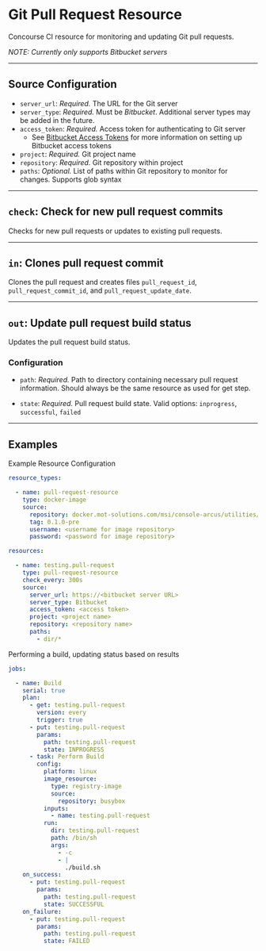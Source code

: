 # Git Pull Request Resource

Concourse CI resource for monitoring and updating Git pull requests.

*_NOTE_: Currently only supports Bitbucket servers*

---

## Source Configuration

* `server_url`:        *Required.*  The URL for the Git server
* `server_type`: *Required.*  Must be _Bitbucket_.  Additional server types may be added in the future.
* `access_token`:      *Required.*  Access token for authenticating to Git server
  * See [Bitbucket Access Tokens](https://confluence.atlassian.com/bitbucketserver/personal-access-tokens-939515499.html) for more information on setting up Bitbucket access tokens
* `project`:   *Required.*  Git project name
* `repository`:   *Required.*  Git repository within project
* `paths`:     *Optional.*  List of paths within Git repository to monitor for changes.  Supports glob syntax

---

## `check`: Check for new pull request commits

Checks for new pull requests or updates to existing pull requests.

---

## `in`: Clones pull request commit

Clones the pull request and creates files `pull_request_id`, `pull_request_commit_id`, and `pull_request_update_date`.

---

## `out`: Update pull request build status

Updates the pull request build status.

### Configuration

* `path`: *Required.*  Path to directory containing necessary pull request information.  Should always be the same resource as used for get step.

* `state`: *Required.*  Pull request build state.  Valid options: `inprogress`, `successful`, `failed`

---

## Examples

Example Resource Configuration

``` yaml
resource_types:

  - name: pull-request-resource
    type: docker-image
    source:
      repository: docker.mot-solutions.com/msi/console-arcus/utilities/concourse/pull-request-resource
      tag: 0.1.0-pre
      username: <username for image repository>
      password: <password for image repository>

resources:

  - name: testing.pull-request
    type: pull-request-resource
    check_every: 300s
    source:
      server_url: https://<bitbucket server URL>
      server_type: Bitbucket
      access_token: <access token>
      project: <project name>
      repository: <repository name>
      paths:
        - dir/*
```

Performing a build, updating status based on results

``` yaml
jobs:

  - name: Build
    serial: true
    plan:
      - get: testing.pull-request
        version: every
        trigger: true
      - put: testing.pull-request
        params:
          path: testing.pull-request
          state: INPROGRESS
      - task: Perform Build
        config:
          platform: linux
          image_resource:
            type: registry-image
            source:
              repository: busybox
          inputs:
            - name: testing.pull-request
          run:
            dir: testing.pull-request
            path: /bin/sh
            args:
              - -c
              - |
                ./build.sh
    on_success:
      - put: testing.pull-request
        params:
          path: testing.pull-request
          state: SUCCESSFUL
    on_failure:
      - put: testing.pull-request
        params:
          path: testing.pull-request
          state: FAILED
```